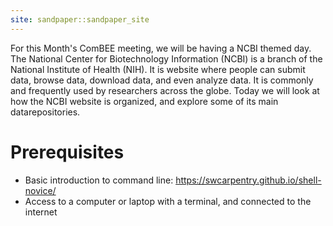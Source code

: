 ```yaml
---
site: sandpaper::sandpaper_site
---
```


For this Month's ComBEE meeting, we will be having a NCBI themed day. The National Center for Biotechnology Information (NCBI) is a branch of the National Institute of Health (NIH). It is website where people can submit data, browse data, download data, and even analyze data. It is commonly and frequently used by researchers across the globe. 
Today we will look at how the NCBI website is organized, and explore some of its main datarepositories. 

# Prerequisites
- Basic introduction to command line: https://swcarpentry.github.io/shell-novice/
- Access to a computer or laptop with a terminal, and connected to the internet


[workbench]: https://carpentries.github.io/sandpaper-docs

